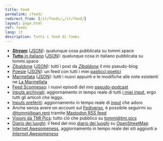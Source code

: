 ```yaml
---
title: Feed
permalink: /feed/
redirect_from: [/it/feeds/,/it/feed/]
layout: page.html
ref: feeds
lang: it
description: Tutti i feed di Tommi
---
```

- <cite lang='en'><a rel='alternate' href='/all.xml' hreflang='en' type='application/rss+xml' title='All of Tommi’s overwhelmingness'>**Stream**</a></cite> (<a href='/all.json' rel='alternate' type='application/json' title='All of Tommi’s overwhelmingness - JSON feed'>JSON</a>): qualunque cosa pubblicata su tommi.space
- <a rel='alternate' type='application/rss+xml' title='Contenuti in italiano' href='/italiano.xml'>**Tutto** in italiano</a> (<a href='/italiano.json' title='JSON feed dei contenuti in italiano' type='application/json'>JSON</a>): qualunque cosa in italiano pubblicata su tommi.space
- <a title='Zibaldone feed' href='/zibaldone.xml' type='application/atom+xml'>Zibaldone</a> (<a href='/zibaldone.json' title='Blog JSON feed' type='application/json'>JSON</a>): tutti i post da <cite><a href='/zibaldone' title='Zibaldone'>Zibaldone</a></cite> il mio pseudo-blog
- <a title='Feed di poesie' href='/poetry.xml' rel='alternate' type='application/atom+xml'>Poesie</a> (<a href='/poetry.json' title='Poetry JSON feed' type='application/json'>JSON</a>): un feed con tutti i miei [pasticci poetici](/pasticci 'Pasticci')
- <a title='Feed Marmellata' href='/jam.xml' type='application/atom+xml'>Marmellata</a> (<a title='Marmellata JSON feed' href='/jam.json' hreflang='en' type='application/json'>JSON</a>): tutti i nuovi appunti e le modifiche alle note esistenti ne [La Marmellata](/marmellata 'La Marmellata')
- <a title='Feed del podcast Sconnesso' href='https://sconnesso.link/@sconnesso/feed.xml' type='application/rss+xml'>Feed Sconnesso</a>: i nuovi episodi del mio <a href='https://sconnesso.link' title='Sconnesso'>pseudo-podcast</a>
- <a href='https://inputs.tommi.space/tommi/UnqUGNFzghX3pTU/archive.xml' hreflang='en' type='application/rss+xml' title='Archivio Pocket'>Inputs archiviati</a>: aggiornamento in tempo reale di tutti <a href='https://inputs.tommi.space' lang='en' hreflang='en' title='Tommi’s inputs'>i miei input</a>, ergo tutti gli articoli che leggo.
- <a href='https://inputs.tommi.space/tommi/UnqUGNFzghX3pTU/starred.xml' hreflang='en' type='application/rss+xml' title='Articoli Salvati'>Inputs preferiti</a>: aggiornamento in tempo reale di <a href='https://inputs.tommi.space' lang='en' hreflang='en' title='Tommi’s inputs'>input</a> che adoro
- Anche senza avere un account sul <a href='https://it.wikipedia.org/wiki/Fediverso' title='Fediverso su Wikipedia'>Fediverso</a>, è possibile seguirmi su [@tommi@pan.rent](https://pan.rent/@tommi 'Profilo di Tommi su Pan') tramite <a href='https://pan.rent/@tommi.rss' type='application/rss+xml' hreflang='en' title='I toot di Tommi'>Mastodon RSS feed</a>
- <a href='https://tmi.pics/users/tommi.atom' type='application/atom+xml' title='Visioni da TMI Pics'>Visioni da TMI Pics</a>: tutto ciò che pubblico su <a href='https://tmi.pics/tommi' hreflang='en' title='Tommi su TMI Pics'>tommi@tmi.pics</a>
- <a href='https://osm.org/user/xplosionmind/diary/rss' hreflang='en' title='Feed del diario di xplosionmind su OpenStreetMap'>Diario dei luoghi</a>: il feed del mio <a href='https://osm.org/user/xplosionmind/diary' hreflang='en' title='Diario di xplosionmind su OpenStreetMap'>diario dei luoghi</a> su <a href='https://osm.org' lang='en' title='OpenStreetMap'>OpenStreetMap</a>
- <a href='/internet-awesomeness.xml' hreflang='en' type='application/rss+xml' title='Feed di Internet Awesomeness'>Internet Awesomeness</a>, aggiornamento in tempo reale dei siti aggiunti a <cite lang='en'><a hreflang='en' href='/internet-awesomeness' title='Internet Awesomeness'>Internet Awesomeness</a></cite>
